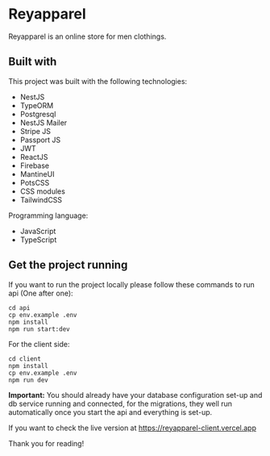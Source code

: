 # Reyapparel
Reyapparel is an online store for men clothings.

## Built with

This project was built with the following technologies:

- NestJS
- TypeORM
- Postgresql
- NestJS Mailer
- Stripe JS
- Passport JS
- JWT
- ReactJS
- Firebase
- MantineUI
- PotsCSS
- CSS modules
- TailwindCSS

Programming language: 
- JavaScript
- TypeScript

## Get the project running

If you want to run the project locally please follow these commands to run api (One after one):
```
cd api
cp env.example .env
npm install
npm run start:dev
```

For the client side:
```
cd client
npm install
cp env.example .env
npm run dev
```

<strong>Important:</strong> You should already have your database configuration set-up and db service running and connected, for the migrations, they well run automatically once you start the api and everything is set-up.

If you want to check the live version at https://reyapparel-client.vercel.app 

Thank you for reading!
